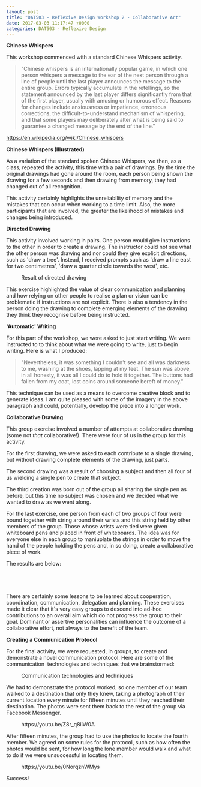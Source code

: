 ```yaml
---
layout: post
title: "DAT503 - Reflexive Design Workshop 2 - Collaborative Art"
date: 2017-03-03 11:17:47 +0000
categories: DAT503 - Reflexive Design
---
```


<!-- wp:paragraph -->
<p><strong>Chinese Whispers</strong></p>
<!-- /wp:paragraph -->

<!-- wp:paragraph -->
<p>This workshop commenced with a standard Chinese Whispers activity.</p>
<!-- /wp:paragraph -->

<!-- wp:quote -->
<blockquote class="wp-block-quote"><!-- wp:paragraph -->
<p>"Chinese whispers&nbsp;is an internationally popular&nbsp;game,&nbsp;in which one person whispers a message to the ear of the next person through a line of people until the last player announces the message to the entire group.&nbsp;Errors typically accumulate in the retellings, so the statement announced by the last player differs significantly from that of the first player, usually with amusing or humorous effect. Reasons for changes include anxiousness or impatience, erroneous corrections, the difficult-to-understand mechanism of whispering, and that some players may deliberately alter what is being said to guarantee a changed message by the end of the line."</p>
<!-- /wp:paragraph --></blockquote>
<!-- /wp:quote -->

<!-- wp:paragraph -->
<p><a href="https://en.wikipedia.org/wiki/Chinese_whispers">https://en.wikipedia.org/wiki/Chinese_whispers</a></p>
<!-- /wp:paragraph -->

<!-- wp:paragraph -->
<p><strong>Chinese Whispers (Illustrated)</strong></p>
<!-- /wp:paragraph -->

<!-- wp:paragraph -->
<p>As a variation of the standard spoken Chinese Whispers, we then, as a class, repeated the activity, this time with a pair of drawings. By the time the original drawings had gone around the room, each person being shown the drawing for a few seconds and then drawing from memory, they had changed out of all recognition.</p>
<!-- /wp:paragraph -->

<!-- wp:paragraph -->
<p>This activity certainly highlights the unreliability of memory and the mistakes that can occur when working to a time limit. Also, the more participants that are involved, the greater the likelihood of mistakes and changes being introduced.</p>
<!-- /wp:paragraph -->

<!-- wp:paragraph -->
<p><strong>Directed&nbsp;Drawing</strong></p>
<!-- /wp:paragraph -->

<!-- wp:paragraph -->
<p>This activity involved working in pairs. One person would give instructions to the other in order to create a drawing. The instructor could not see what the other person was drawing and nor could they give explicit directions, such as 'draw a tree'. Instead, I received prompts such as 'draw a line east for two centimetres', 'draw a quarter circle towards the west', etc.</p>
<!-- /wp:paragraph -->

<!-- wp:image {"id":813,"sizeSlug":"large","linkDestination":"none"} -->
<figure class="wp-block-image size-large"><img src="https://www.circleseven.co.uk/wp-content/uploads/2023/05/IMG_2016-scaled-1-768x1024.jpg" alt="" class="wp-image-813"/><figcaption class="wp-element-caption">Result of directed drawing</figcaption></figure>
<!-- /wp:image -->

<!-- wp:paragraph -->
<p>This exercise highlighted the value of clear communication and planning and how relying on other people to realise a plan or vision can be problematic if instructions are not explicit. There is also a tendency in the person doing the drawing to complete emerging elements of the drawing they think they recognise before being instructed.</p>
<!-- /wp:paragraph -->

<!-- wp:paragraph -->
<p><strong>'Automatic' Writing</strong></p>
<!-- /wp:paragraph -->

<!-- wp:paragraph -->
<p>For this part of the workshop, we were asked to just start writing. We were instructed to to think about what we were going to write, just to begin writing. Here is what I produced:</p>
<!-- /wp:paragraph -->

<!-- wp:quote -->
<blockquote class="wp-block-quote"><!-- wp:paragraph -->
<p>"Nevertheless, it was something I couldn't see and all was darkness to me, washing at the shoes, lapping at my feet. The sun was above, in all honesty, it was all I could do to hold it together. The buttons had fallen from my coat, lost coins around someone bereft of money."</p>
<!-- /wp:paragraph --></blockquote>
<!-- /wp:quote -->

<!-- wp:paragraph -->
<p>This technique can be used as a means to overcome creative block and to generate ideas. I am quite pleased with some of the imagery in the above paragraph and could, potentially, develop the piece into a longer work.</p>
<!-- /wp:paragraph -->

<!-- wp:paragraph -->
<p><strong>Collaborative Drawing</strong></p>
<!-- /wp:paragraph -->

<!-- wp:paragraph -->
<p>This group exercise involved a number of attempts at collaborative drawing (some not <em>that</em> collaborative!). There were four of us in the group for this activity.</p>
<!-- /wp:paragraph -->

<!-- wp:paragraph -->
<p>For the first drawing, we were asked to each contribute to a single drawing, but without drawing complete elements of the drawing, just parts.</p>
<!-- /wp:paragraph -->

<!-- wp:paragraph -->
<p>The second drawing was a result of choosing a subject and then all four of us wielding a single pen to create that subject.</p>
<!-- /wp:paragraph -->

<!-- wp:paragraph -->
<p>The third creation was born out of the group all sharing the single pen as before, but this time no subject was chosen and we decided what we wanted to draw as we went along.</p>
<!-- /wp:paragraph -->

<!-- wp:paragraph -->
<p>For the last exercise, one person from each of two groups of four were bound together with string around their wrists and this string held by other members of the group. Those whose wrists were tied were given whiteboard pens and placed in front of whiteboards. The idea was for everyone else in each group to maniuplate the strings in order to move the hand of the people holding the pens and, in so doing, create a collaborative piece of work.</p>
<!-- /wp:paragraph -->

<!-- wp:paragraph -->
<p>The results are below:</p>
<!-- /wp:paragraph -->

<!-- wp:gallery {"linkTo":"media"} -->
<figure class="wp-block-gallery has-nested-images columns-default is-cropped"><!-- wp:image {"id":816,"sizeSlug":"large","linkDestination":"none"} -->
<figure class="wp-block-image size-large"><img src="https://www.circleseven.co.uk/wp-content/uploads/2023/05/img_1999_33087914500_o-1024x768.jpg" alt="" class="wp-image-816"/></figure>
<!-- /wp:image -->

<!-- wp:image {"id":815,"sizeSlug":"large","linkDestination":"none"} -->
<figure class="wp-block-image size-large"><img src="https://www.circleseven.co.uk/wp-content/uploads/2023/05/img_2001_32657092913_o-1024x768.jpg" alt="" class="wp-image-815"/></figure>
<!-- /wp:image -->

<!-- wp:image {"id":817,"sizeSlug":"large","linkDestination":"none"} -->
<figure class="wp-block-image size-large"><img src="https://www.circleseven.co.uk/wp-content/uploads/2023/05/img_2002_32657092573_o-1024x768.jpg" alt="" class="wp-image-817"/></figure>
<!-- /wp:image -->

<!-- wp:image {"id":818,"sizeSlug":"large","linkDestination":"none"} -->
<figure class="wp-block-image size-large"><img src="https://www.circleseven.co.uk/wp-content/uploads/2023/05/img_2003_32657093133_o-1024x768.jpg" alt="" class="wp-image-818"/></figure>
<!-- /wp:image --></figure>
<!-- /wp:gallery -->

<!-- wp:paragraph -->
<p>There are certainly some lessons to be learned about cooperation, coordination, communication, delegation and planning. These exercises made it clear that it's very easy groups to descend into ad-hoc contributions to an overall aim which do not progress the group to their goal. Dominant or assertive personalities can influence the outcome of a collaborative effort, not always to the benefit of the team.</p>
<!-- /wp:paragraph -->

<!-- wp:paragraph -->
<p><strong>Creating a Communication Protocol</strong></p>
<!-- /wp:paragraph -->

<!-- wp:paragraph -->
<p>For the final activity, we were requested, in groups, to create and demonstrate a novel communication protocol. Here are some of the communication  technologies and techniques that we brainstormed:</p>
<!-- /wp:paragraph -->

<!-- wp:image {"id":814,"sizeSlug":"large","linkDestination":"media"} -->
<figure class="wp-block-image size-large"><a href="https://www.circleseven.co.uk/wp-content/uploads/2023/05/IMG_2005-scaled-1.jpg"><img src="https://www.circleseven.co.uk/wp-content/uploads/2023/05/IMG_2005-scaled-1-1024x768.jpg" alt="" class="wp-image-814"/></a><figcaption class="wp-element-caption">Communication technologies and techniques</figcaption></figure>
<!-- /wp:image -->

<!-- wp:paragraph -->
<p>We had to demonstrate the protocol worked, so one member of our team walked to a destination that only they knew, taking a photograph of their current location every minute for fifteen minutes until they reached their destination. The photos were sent them back to the rest of the group via Facebook Messenger.</p>
<!-- /wp:paragraph -->

<!-- wp:embed {"url":"https://youtu.be/Z8r_q8ilW0A","type":"video","providerNameSlug":"youtube","responsive":true,"className":"wp-embed-aspect-16-9 wp-has-aspect-ratio"} -->
<figure class="wp-block-embed is-type-video is-provider-youtube wp-block-embed-youtube wp-embed-aspect-16-9 wp-has-aspect-ratio"><div class="wp-block-embed__wrapper">
https://youtu.be/Z8r_q8ilW0A
</div></figure>
<!-- /wp:embed -->

<!-- wp:paragraph -->
<p>After fifteen minutes, the group had to use the photos to locate the fourth member. We agreed on some rules for the protocol, such as how often the photos would be sent, for how long the lone member would walk and what to do if we were unsuccessful in locating them.</p>
<!-- /wp:paragraph -->

<!-- wp:embed {"url":"https://youtu.be/0NorqznWMys","type":"video","providerNameSlug":"youtube","responsive":true,"className":"wp-embed-aspect-16-9 wp-has-aspect-ratio"} -->
<figure class="wp-block-embed is-type-video is-provider-youtube wp-block-embed-youtube wp-embed-aspect-16-9 wp-has-aspect-ratio"><div class="wp-block-embed__wrapper">
https://youtu.be/0NorqznWMys
</div></figure>
<!-- /wp:embed -->

<!-- wp:paragraph -->
<p>Success!</p>
<!-- /wp:paragraph -->